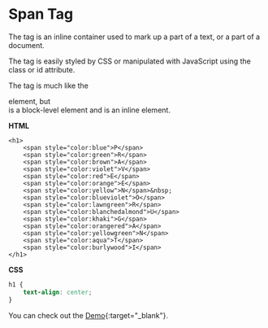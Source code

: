 # Span Tag



The <span> tag is an inline container used to mark up a part of a text, or a part of a document.

The <span> tag is easily styled by CSS or manipulated with JavaScript using the class or id attribute.

The <span> tag is much like the <div> element, but <div> is a block-level element and <span> is an inline element.

**HTML**

```JSX
<h1>
    <span style="color:blue">P</span>
    <span style="color:green">R</span>
    <span style="color:brown">A</span>
    <span style="color:violet">V</span>
    <span style="color:red">E</span>
    <span style="color:orange">E</span>
    <span style="color:yellow">N</span>&nbsp;
    <span style="color:blueviolet">O</span>
    <span style="color:lawngreen">R</span>
    <span style="color:blanchedalmond">U</span>
    <span style="color:khaki">G</span>
    <span style="color:orangered">A</span>
    <span style="color:yellowgreen">N</span>
    <span style="color:aqua">T</span>
    <span style="color:burlywood">I</span>
</h1>
```

**CSS**

```CSS
h1 {
    text-align: center;
}
```

You can check out the [Demo](https://praveenorugantitech.github.io/praveenorugantitech-html-course/5_Span/Demo){:target="_blank"}.




